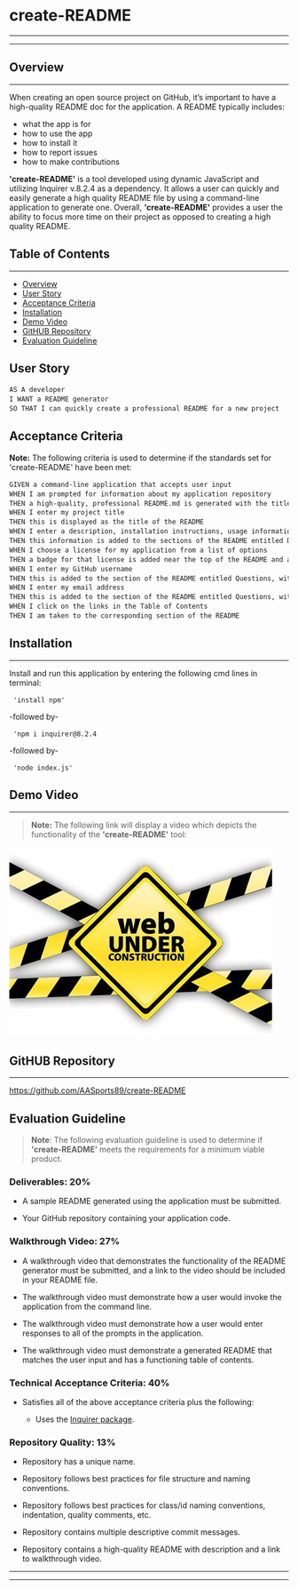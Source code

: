   # create-README
  ---
  ---

  ## Overview
  ---
  When creating an open source project on GitHub, it’s important to have a high-quality README doc for the application. A README typically includes: 
  * what the app is for 
  * how to use the app 
  * how to install it 
  * how to report issues 
  * how to make contributions

**'create-README'** is a tool developed using dynamic JavaScript and utilizing Inquirer v.8.2.4 as a dependency. It allows a user can quickly and easily generate a high quality README file by using a command-line application to generate one. Overall, **'create-README'** provides a user the ability to focus more time on their project as opposed to creating a high quality README.

  ## Table of Contents
  ---

  * [Overview](#overview)
  * [User Story](#user-story)
  * [Acceptance Criteria](#acceptance-criteria)
  * [Installation](#installation)
  * [Demo Video](#demo-video)
  * [GitHUB Repository](#github-repository)
  * [Evaluation Guideline](#evaluation-guideline)

## User Story

```md
AS A developer
I WANT a README generator
SO THAT I can quickly create a professional README for a new project
```

## Acceptance Criteria

**Note:** The following criteria is used to determine if the standards set for 'create-README' have been met:

```md
GIVEN a command-line application that accepts user input
WHEN I am prompted for information about my application repository
THEN a high-quality, professional README.md is generated with the title of my project and sections entitled Description, Table of Contents, Installation, Usage, License, Contributing, Tests, and Questions
WHEN I enter my project title
THEN this is displayed as the title of the README
WHEN I enter a description, installation instructions, usage information, contribution guidelines, and test instructions
THEN this information is added to the sections of the README entitled Description, Installation, Usage, Contributing, and Tests
WHEN I choose a license for my application from a list of options
THEN a badge for that license is added near the top of the README and a notice is added to the section of the README entitled License that explains which license the application is covered under
WHEN I enter my GitHub username
THEN this is added to the section of the README entitled Questions, with a link to my GitHub profile
WHEN I enter my email address
THEN this is added to the section of the README entitled Questions, with instructions on how to reach me with additional questions
WHEN I click on the links in the Table of Contents
THEN I am taken to the corresponding section of the README
```

  ## Installation
  ----

Install and run this application by entering the following cmd lines in terminal:
```
 'install npm'
```
 -followed by-
```
 'npm i inquirer@8.2.4
```
 -followed by- 
```
 'node index.js' 
```
  
  ## Demo Video
  ---
  > **Note:** The following link will display a video which depicts the functionality of the **'create-README'** tool:

  <img src=./Devlp/images/testimg.jpg>

  ## GitHUB Repository
  ---
  https://github.com/AASports89/create-README

  ## Evaluation Guideline

> **Note**: The following evaluation guideline is used to determine if **'create-README'** meets the requirements for a minimum viable product.

### Deliverables: 20%

* A sample README generated using the application must be submitted.

* Your GitHub repository containing your application code.

### Walkthrough Video: 27%

* A walkthrough video that demonstrates the functionality of the README generator must be submitted, and a link to the video should be included in your README file.

* The walkthrough video must demonstrate how a user would invoke the application from the command line.

* The walkthrough video must demonstrate how a user would enter responses to all of the prompts in the application.

* The walkthrough video must demonstrate a generated README that matches the user input and has a functioning table of contents.

### Technical Acceptance Criteria: 40%

* Satisfies all of the above acceptance criteria plus the following:

	* Uses the [Inquirer package](https://www.npmjs.com/package/inquirer/v/8.2.4).

### Repository Quality: 13%

* Repository has a unique name.

* Repository follows best practices for file structure and naming conventions.

* Repository follows best practices for class/id naming conventions, indentation, quality comments, etc.

* Repository contains multiple descriptive commit messages.

* Repository contains a high-quality README with description and a link to walkthrough video.

---
---